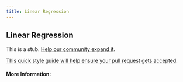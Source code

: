 ```yaml
---
title: Linear Regression
---
```


## Linear Regression

This is a stub. [Help our community expand it](https://github.com/freecodecamp/guides/tree/master/src/pages/articles/machine-learning/linear-regression/index.md).

[This quick style guide will help ensure your pull request gets accepted](https://github.com/freeCodeCamp/guides/blob/master/README.md).

<!-- The article goes here, in GitHub-flavored Markdown. Feel free to add YouTube videos, images, and CodePen/JSBin embeds  -->

#### More Information:
<!-- Please add any articles you think might be helpful to read before writing the article -->


